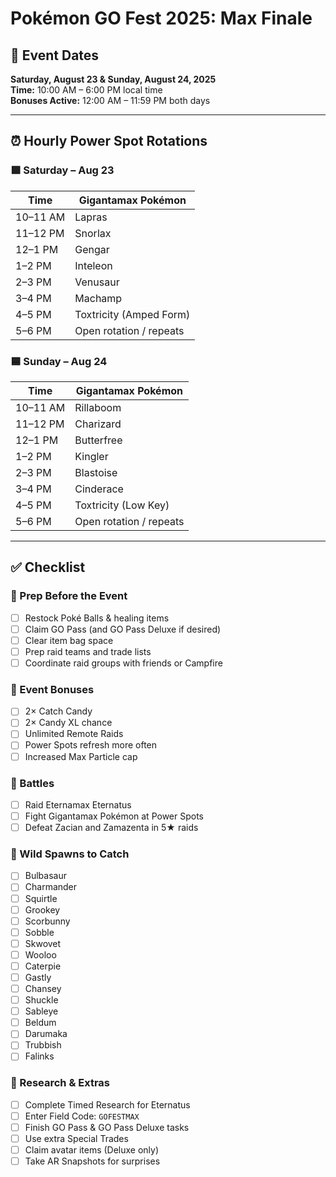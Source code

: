 # Pokémon GO Fest 2025: Max Finale

## 📅 Event Dates
**Saturday, August 23 & Sunday, August 24, 2025**  
**Time:** 10:00 AM – 6:00 PM local time  
**Bonuses Active:** 12:00 AM – 11:59 PM both days

---

## ⏰ Hourly Power Spot Rotations

### 🟩 Saturday – Aug 23

| Time     | Gigantamax Pokémon      |
| -------- | ----------------------- |
| 10–11 AM | Lapras                  |
| 11–12 PM | Snorlax                 |
| 12–1 PM  | Gengar                  |
| 1–2 PM   | Inteleon                |
| 2–3 PM   | Venusaur                |
| 3–4 PM   | Machamp                 |
| 4–5 PM   | Toxtricity (Amped Form) |
| 5–6 PM   | Open rotation / repeats |

### 🟦 Sunday – Aug 24

| Time     | Gigantamax Pokémon      |
| -------- | ----------------------- |
| 10–11 AM | Rillaboom               |
| 11–12 PM | Charizard               |
| 12–1 PM  | Butterfree              |
| 1–2 PM   | Kingler                 |
| 2–3 PM   | Blastoise               |
| 3–4 PM   | Cinderace               |
| 4–5 PM   | Toxtricity (Low Key)    |
| 5–6 PM   | Open rotation / repeats |

---

## ✅ Checklist

### 🧰 Prep Before the Event
- [ ] Restock Poké Balls & healing items
- [ ] Claim GO Pass (and GO Pass Deluxe if desired)
- [ ] Clear item bag space
- [ ] Prep raid teams and trade lists
- [ ] Coordinate raid groups with friends or Campfire

### 🎉 Event Bonuses
- [ ] 2× Catch Candy
- [ ] 2× Candy XL chance
- [ ] Unlimited Remote Raids
- [ ] Power Spots refresh more often
- [ ] Increased Max Particle cap

### 🥊 Battles
- [ ] Raid Eternamax Eternatus
- [ ] Fight Gigantamax Pokémon at Power Spots
- [ ] Defeat Zacian and Zamazenta in 5★ raids

### 🌿 Wild Spawns to Catch
- [ ] Bulbasaur
- [ ] Charmander
- [ ] Squirtle
- [ ] Grookey
- [ ] Scorbunny
- [ ] Sobble
- [ ] Skwovet
- [ ] Wooloo
- [ ] Caterpie
- [ ] Gastly
- [ ] Chansey
- [ ] Shuckle
- [ ] Sableye
- [ ] Beldum
- [ ] Darumaka
- [ ] Trubbish
- [ ] Falinks

### 📑 Research & Extras
- [ ] Complete Timed Research for Eternatus
- [ ] Enter Field Code: `GOFESTMAX`
- [ ] Finish GO Pass & GO Pass Deluxe tasks
- [ ] Use extra Special Trades
- [ ] Claim avatar items (Deluxe only)
- [ ] Take AR Snapshots for surprises
